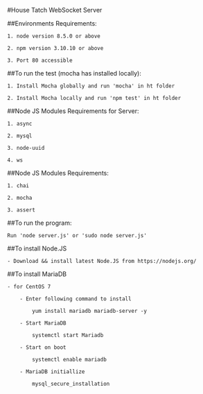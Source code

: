 #House Tatch WebSocket Server

##Environments Requirements:

    1. node version 8.5.0 or above

    2. npm version 3.10.10 or above

    3. Port 80 accessible
    
##To run the test (mocha has installed locally):

    1. Install Mocha globally and run 'mocha' in ht folder

    2. Install Mocha locally and run 'npm test' in ht folder

##Node JS Modules Requirements for Server:

    1. async

    2. mysql

    3. node-uuid

    4. ws

##Node JS Modules Requirements:

    1. chai

    2. mocha

    3. assert

##To run the program:

    Run 'node server.js' or 'sudo node server.js'

##To install Node.JS

    - Download && install latest Node.JS from https://nodejs.org/

##To install MariaDB

    - for CentOS 7

        - Enter following command to install

            yum install mariadb mariadb-server -y

        - Start MariaDB

            systemctl start Mariadb

        - Start on boot

            systemctl enable mariadb

        - MariaDB initiallize

            mysql_secure_installation
